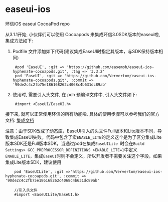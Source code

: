 # easeui-ios


环信iOS easeui  CocoaPod repo

从3.1.1开始, 小伙伴们可以使用 Cocoapods 来集成环信3.0SDK版本的easeui啦, 集成方法如下:

1. Podfile 文件添加如下代码(建议集成EaseUI时指定其版本，与SDK保持版本相同)

		#pod 'EaseUI', :git => 'https://github.com/easemob/easeui-ios-hyphenate-cocoapods.git', :tag => '3.3.2'
		pod 'EaseUI', :git => 'https://github.com/Ververtom/easeui-ios-hyphenate-cocoapods.git', :commit => '90de2c4c2fb75e186168262c4068c4b631dc89ab'
2. 使用时, 需要引入头文件, 在 pch 预编译文件中, 引入头文件如下:

		#import <EaseUI/EaseUI.h>
		
接下来, 就可以正常使用环信的所有功能啦.
具体的使用步骤可以参考我们的官方文档: [集成文档](http://docs.easemob.com/im/300iosclientintegration/85easeuiguide)

注意：由于SDK改成了动态库，EaseUI引入的头文件Full版本和Lite版本不同，导致集成EaseUI失败。代码中包含了宏`ENABLE_LITE`的定义这个是为了区分集成Lite版本SDK还是Full版本SDK，当通过pod在集成`EaseUILite `时会在`Build Settings> GCC_PREPROCESSOR_DEFINITIONS >ENABLE_LITE=1`中定义`ENABLE_LITE`，集成`EaseUI`时则不会定义，所以开发者不需要关注这个字段，如果集成Lite版本SDK，建议使用

		pod 'EaseUILite', :git =>'https://github.com/Ververtom/easeui-ios-hyphenate-cocoapods.git', :commit => '90de2c4c2fb75e186168262c4068c4b631dc89ab'
		
		//引入头文件
		#import <EaseUILite/EaseUI.h>
